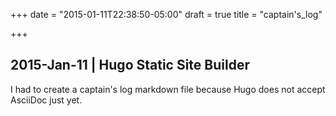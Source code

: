 +++
date = "2015-01-11T22:38:50-05:00"
draft = true
title = "captain's_log"

+++

2015-Jan-11 | Hugo Static Site Builder 
--------------------------------------
I had to create a captain's log markdown file because Hugo does not accept AsciiDoc just yet.
